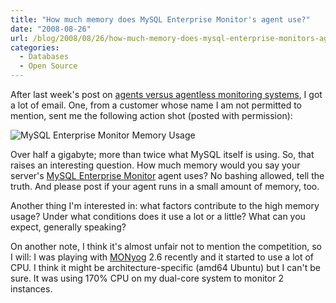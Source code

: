 ```yaml
---
title: "How much memory does MySQL Enterprise Monitor's agent use?"
date: "2008-08-26"
url: /blog/2008/08/26/how-much-memory-does-mysql-enterprise-monitors-agent-use/
categories:
  - Databases
  - Open Source
---
```

After last week's post on [agents versus agentless monitoring systems][1], I got a lot of email. One, from a customer whose name I am not permitted to mention, sent me the following action shot (posted with permission):

![MySQL Enterprise Monitor Memory Usage][2]

<!--more-->

Over half a gigabyte; more than twice what MySQL itself is using. So, that raises an interesting question. How much memory would you say your server's [MySQL Enterprise Monitor][3] agent uses? No bashing allowed, tell the truth. And please post if your agent runs in a small amount of memory, too.

Another thing I'm interested in: what factors contribute to the high memory usage? Under what conditions does it use a lot or a little? What can you expect, generally speaking?

On another note, I think it's almost unfair not to mention the competition, so I will: I was playing with [MONyog][4] 2.6 recently and it started to use a lot of CPU. I think it might be architecture-specific (amd64 Ubuntu) but I can't be sure. It was using 170% CPU on my dual-core system to monitor 2 instances.

 [1]: http://www.xaprb.com/blog/2008/08/21/is-agent-based-or-agentless-monitoring-best/
 [2]: http://www.xaprb.com/media/2008/08/mysql-enterprise-monitor.jpg
 [3]: http://www.mysql.com/
 [4]: http://www.webyog.com/
